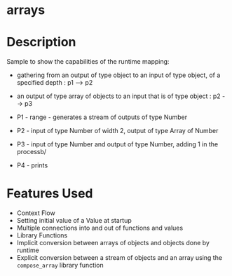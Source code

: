 arrays
==

Description
===
Sample to show the capabilities of the runtime mapping:
* gathering from an output of type object to an input of type object, of a specified depth : p1 --> p2
* an output of type array of objects to an input that is of type object                    : p2 --> p3

* P1 - range - generates a stream of outputs of type Number
* P2 - input of type Number of width 2, output of type Array of Number
* P3 - input of type Number and output of type Number, adding 1 in the processb/
* P4 - prints

Features Used
===
* Context Flow
* Setting initial value of a Value at startup
* Multiple connections into and out of functions and values
* Library Functions
* Implicit conversion between arrays of objects and objects done by runtime
* Explicit conversion between a stream of objects and an array using the `compose_array` library function